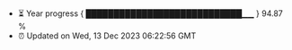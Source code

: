 - ⏳ Year progress { ████████████████████████████▁▁ } 94.87 %
- ⏰ Updated on Wed, 13 Dec 2023 06:22:56 GMT

